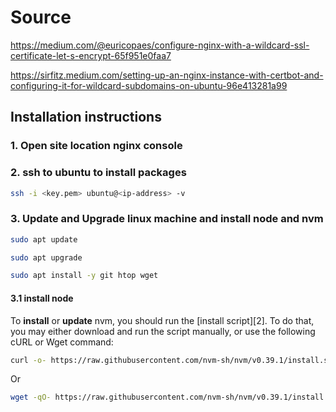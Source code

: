 # Source

https://medium.com/@euricopaes/configure-nginx-with-a-wildcard-ssl-certificate-let-s-encrypt-65f951e0faa7

https://sirfitz.medium.com/setting-up-an-nginx-instance-with-certbot-and-configuring-it-for-wildcard-subdomains-on-ubuntu-96e413281a99

## Installation instructions

### 1. Open site location nginx console

### 2. ssh to ubuntu to install packages

```sh
ssh -i <key.pem> ubuntu@<ip-address> -v
```

### 3. Update and Upgrade linux machine and install node and nvm 

```sh
sudo apt update
```

```sh
sudo apt upgrade
```

```sh
sudo apt install -y git htop wget
```

#### 3.1 install node

To **install** or **update** nvm, you should run the [install script][2]. To do that, you may either download and run the script manually, or use the following cURL or Wget command:
```sh
curl -o- https://raw.githubusercontent.com/nvm-sh/nvm/v0.39.1/install.sh | bash
```
Or
```sh
wget -qO- https://raw.githubusercontent.com/nvm-sh/nvm/v0.39.1/install.sh | bash
```

